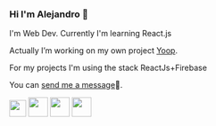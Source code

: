 <!-- **alepiumetti/alepiumetti** is a ✨ _special_ ✨ repository because its `README.md` (this file) appears on your GitHub profile. -->
### Hi I'm Alejandro 👋
I'm Web Dev. Currently I'm learning React.js 

Actually I’m working on my own project [Yoop](http://yoop.com.ar). 

For my projects I'm using the stack ReactJs+Firebase 

You can [send me a message](mailto:alejandro@piumetti.com.ar)📩.

<img src="https://upload.wikimedia.org/wikipedia/commons/thumb/4/47/React.svg/120px-React.svg.png" height=30px/> <img src="https://upload.wikimedia.org/wikipedia/commons/6/61/HTML5_logo_and_wordmark.svg" height=35px/>
<img src="https://upload.wikimedia.org/wikipedia/commons/d/d5/CSS3_logo_and_wordmark.svg" height=35px/>
<img src="https://firebase.google.com/downloads/brand-guidelines/PNG/logo-logomark.png" height=35px/>
